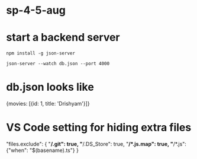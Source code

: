 # sp-4-5-aug

# start a backend server

`npm install -g json-server`

`json-server --watch db.json --port 4000`

# db.json looks like

{movies: [{id: 1, title: 'Drishyam'}]}

# VS Code setting for hiding extra files

"files.exclude": {
        "**/.git": true,
        "**/.DS_Store": true,
        "**/*.js.map": true,
        "**/*.js": {"when": "$(basename).ts"}
    }
